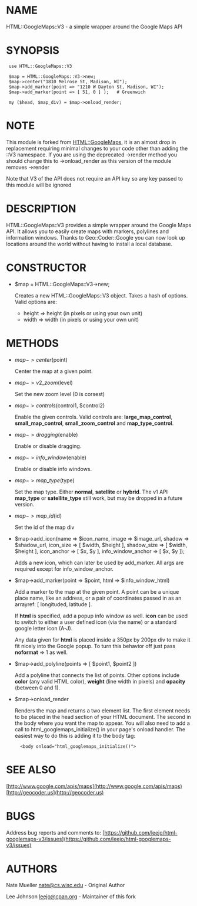 # NAME

HTML::GoogleMaps::V3 - a simple wrapper around the Google Maps API

# SYNOPSIS

     use HTML::GoogleMaps::V3

     $map = HTML::GoogleMaps::V3->new;
     $map->center("1810 Melrose St, Madison, WI");
     $map->add_marker(point => "1210 W Dayton St, Madison, WI");
     $map->add_marker(point => [ 51, 0 ] );   # Greenwich
    
     my ($head, $map_div) = $map->onload_render;

# NOTE

This module is forked from [HTML::GoogleMaps](https://metacpan.org/pod/HTML::GoogleMaps), it is an almost drop in
replacement requiring minimal changes to your code other than adding the ::V3
namespace. If you are using the deprecated ->render method you should change
this to ->onload\_render as this version of the module removes ->render

Note that V3 of the API does not require an API key so any key passed to this
module will be ignored

# DESCRIPTION

HTML::GoogleMaps::V3 provides a simple wrapper around the Google Maps
API. It allows you to easily create maps with markers, polylines and
information windows. Thanks to Geo::Coder::Google you can now look
up locations around the world without having to install a local database.

# CONSTRUCTOR

- $map = HTML::GoogleMaps::V3->new;

    Creates a new HTML::GoogleMaps::V3 object. Takes a hash of options.
    Valid options are:

    - height => height (in pixels or using your own unit)
    - width => width (in pixels or using your own unit)

# METHODS

- $map->center($point)

    Center the map at a given point.

- $map->v2\_zoom($level)

    Set the new zoom level (0 is corsest)

- $map->controls($control1, $control2)

    Enable the given controls. Valid controls are: **large\_map\_control**,
    **small\_map\_control**, **small\_zoom\_control** and **map\_type\_control**.

- $map->dragging($enable)

    Enable or disable dragging.

- $map->info\_window($enable)

    Enable or disable info windows.

- $map->map\_type($type)

    Set the map type. Either **normal**, **satellite** or **hybrid**. The
    v1 API **map\_type** or **satellite\_type** still work, but may be dropped
    in a future version.

- $map->map\_id($id)

    Set the id of the map div

- $map->add\_icon(name => $icon\_name,
                     image => $image\_url,
                     shadow => $shadow\_url,
                     icon\_size => \[ $width, $height \],
                     shadow\_size => \[ $width, $height \],
                     icon\_anchor => \[ $x, $y \],
                     info\_window\_anchor => \[ $x, $y \]);

    Adds a new icon, which can later be used by add\_marker. All args
    are required except for info\_window\_anchor.

- $map->add\_marker(point => $point, html => $info\_window\_html)

    Add a marker to the map at the given point. A point can be a unique
    place name, like an address, or a pair of coordinates passed in as
    an arrayref: \[ longituded, latitude \].

    If **html** is specified,
    add a popup info window as well. **icon** can be used to switch to
    either a user defined icon (via the name) or a standard google letter
    icon (A-J).

    Any data given for **html** is placed inside a 350px by 200px div to
    make it fit nicely into the Google popup. To turn this behavior off 
    just pass **noformat** => 1 as well.

- $map->add\_polyline(points => \[ $point1, $point2 \])

    Add a polyline that connects the list of points. Other options
    include **color** (any valid HTML color), **weight** (line width in
    pixels) and **opacity** (between 0 and 1).

- $map->onload\_render

    Renders the map and returns a two element list. The first element
    needs to be placed in the head section of your HTML document. The
    second in the body where you want the map to appear. You will also 
    need to add a call to html\_googlemaps\_initialize() in your page's 
    onload handler. The easiest way to do this is adding it to the body
    tag:

        <body onload="html_googlemaps_initialize()">

# SEE ALSO

[http://www.google.com/apis/maps](http://www.google.com/apis/maps)
[http://geocoder.us](http://geocoder.us)

# BUGS

Address bug reports and comments to: [https://github.com/leejo/html-googlemaps-v3/issues](https://github.com/leejo/html-googlemaps-v3/issues)

# AUTHORS

Nate Mueller <nate@cs.wisc.edu> - Original Author

Lee Johnson <leejo@cpan.org> - Maintainer of this fork
